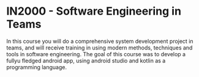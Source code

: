 # IN2000 - Software Engineering in Teams
In this course you will do a comprehensive system development project in teams, and will receive training in using modern methods, techniques and tools in software engineering. The goal of this course was to develop a fullyu fledged android app, using android studio and kotlin as a programming language.
